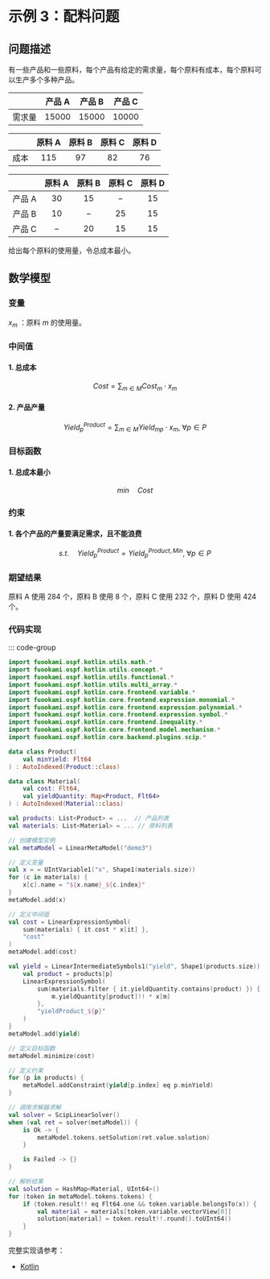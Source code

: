 # 示例 3：配料问题

## 问题描述

有一些产品和一些原料，每个产品有给定的需求量，每个原料有成本，每个原料可以生产多个多种产品。

|        | 产品 A  | 产品 B  | 产品 C  |
| :----: | :-----: | :-----: | :-----: |
| 需求量 | $15000$ | $15000$ | $10000$ |

|       | 原料 A | 原料 B | 原料 C | 原料 D |
| :---: | :----: | :----: | :----: | :----: |
| 成本  | $115$  |  $97$  |  $82$  |  $76$  |

|        | 原料 A | 原料 B | 原料 C | 原料 D |
| :----: | :----: | :----: | :----: | :----: |
| 产品 A |  $30$  |  $15$  |  $-$   |  $15$  |
| 产品 B |  $10$  |  $-$   |  $25$  |  $15$  |
| 产品 C |  $-$   |  $20$  |  $15$  |  $15$  |

给出每个原料的使用量，令总成本最小。

## 数学模型

### 变量

$x_{m}$ ：原料 $m$ 的使用量。

### 中间值

#### 1. 总成本

$$
Cost = \sum_{m \in M} Cost_{m} \cdot x_{m}
$$

#### 2. 产品产量

$$
Yield^{Product}_{p} = \sum_{m \in M} Yield_{mp} \cdot x_{m}, \; \forall p \in P
$$

### 目标函数

#### 1. 总成本最小

$$
min \quad Cost
$$

### 约束

#### 1. 各个产品的产量要满足需求，且不能浪费

$$
s.t. \quad Yield^{Product}_{p} = Yield^{Product, Min}_{p}, \; \forall p \in P
$$

### 期望结果

原料 A 使用 $284$ 个，原料 B 使用 $8$ 个，原料 C 使用 $232$ 个，原料 D 使用 $424$ 个。

### 代码实现

::: code-group

```kotlin
import fuookami.ospf.kotlin.utils.math.*
import fuookami.ospf.kotlin.utils.concept.*
import fuookami.ospf.kotlin.utils.functional.*
import fuookami.ospf.kotlin.utils.multi_array.*
import fuookami.ospf.kotlin.core.frontend.variable.*
import fuookami.ospf.kotlin.core.frontend.expression.monomial.*
import fuookami.ospf.kotlin.core.frontend.expression.polynomial.*
import fuookami.ospf.kotlin.core.frontend.expression.symbol.*
import fuookami.ospf.kotlin.core.frontend.inequality.*
import fuookami.ospf.kotlin.core.frontend.model.mechanism.*
import fuookami.ospf.kotlin.core.backend.plugins.scip.*

data class Product(
    val minYield: Flt64
) : AutoIndexed(Product::class)

data class Material(
    val cost: Flt64,
    val yieldQuantity: Map<Product, Flt64>
) : AutoIndexed(Material::class)

val products: List<Product> = ...  // 产品列表
val materials: List<Material> = ... // 原料列表

// 创建模型实例
val metaModel = LinearMetaModel("demo3")

// 定义变量
val x = = UIntVariable1("x", Shape1(materials.size))
for (c in materials) {
    x[c].name = "${x.name}_${c.index}"
}
metaModel.add(x)

// 定义中间值
val cost = LinearExpressionSymbol(
    sum(materials) { it.cost * x[it] }, 
    "cost"
)
metaModel.add(cost)

val yield = LinearIntermediateSymbols1("yield", Shape1(products.size)) { p, _ ->
    val product = products[p]
    LinearExpressionSymbol(
        sum(materials.filter { it.yieldQuantity.contains(product) }) { m ->
            m.yieldQuantity[product]!! * x[m]
        },
        "yieldProduct_${p}"
    )
}
metaModel.add(yield)

// 定义目标函数
metaModel.minimize(cost)

// 定义约束
for (p in products) {
    metaModel.addConstraint(yield[p.index] eq p.minYield)
}

// 调用求解器求解
val solver = ScipLinearSolver()
when (val ret = solver(metaModel)) {
    is Ok -> {
        metaModel.tokens.setSolution(ret.value.solution)
    }

    is Failed -> {}
}

// 解析结果
val solution = HashMap<Material, UInt64>()
for (token in metaModel.tokens.tokens) {
    if (token.result!! eq Flt64.one && token.variable.belongsTo(x)) {
        val material = materials[token.variable.vectorView[0]]
        solution[material] = token.result!!.round().toUInt64()
    }
}
```

完整实现请参考：

- [Kotlin](https://github.com/fuookami/ospf/blob/main/examples/ospf-kotlin-example/src/main/fuookami/ospf/kotlin/example/core_demo/Demo3.kt)
